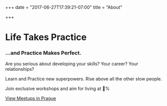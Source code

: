 +++
date = "2017-06-27T17:39:21-07:00"
title = "About"

+++
# Life Takes Practice

### ...and Practice Makes Perfect.

Are you serious about developing your skills? Your career? Your relationships?

Learn and Practice new superpowers. Rise above all the other slow people.

Join exclusive workshops and aim for living at 💯%

[View Meetups in Prague](https://meetup.com/prakti-prague/events)